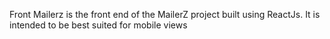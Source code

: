 Front Mailerz is the front end of the MailerZ project built using ReactJs. It is intended to be best suited for mobile views
